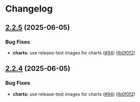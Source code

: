 # Changelog

## [2.2.5](https://github.com/astriaorg/astria-release-test/compare/sequencer-v2.2.4...sequencer-v2.2.5) (2025-06-05)


### Bug Fixes

* **charts:** use release-test images for charts ([#94](https://github.com/astriaorg/astria-release-test/issues/94)) ([fb0f0f2](https://github.com/astriaorg/astria-release-test/commit/fb0f0f279282a7b5049e2a161f3a299782aa8e2f))

## [2.2.4](https://github.com/astriaorg/astria-release-test/compare/sequencer-v2.2.3...sequencer-v2.2.4) (2025-06-05)


### Bug Fixes

* **charts:** use release-test images for charts ([#94](https://github.com/astriaorg/astria-release-test/issues/94)) ([fb0f0f2](https://github.com/astriaorg/astria-release-test/commit/fb0f0f279282a7b5049e2a161f3a299782aa8e2f))

